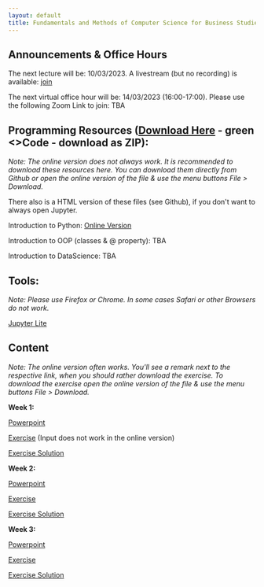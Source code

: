 ```yaml
---
layout: default
title: Fundamentals and Methods of Computer Science for Business Studies - Exercises, Group 2
---
```


## Announcements & Office Hours

The next lecture will be: 10/03/2023. A livestream (but no recording) is available: [join](https://unisg.zoom.us/j/65696526565?pwd=djdQd2JJZlZPcWxMUTBtYk83UUpzQT09)

The next virtual office hour will be: 14/03/2023 (16:00-17:00). Please use the following Zoom Link to join: TBA


## Programming Resources ([Download Here](https://github.com/DomBBB/dombbb.github.io/) - green <>Code - download as ZIP):

_Note: The online version does not always work. It is recommended to download these resources here. You can download them directly from Github or open the online version of the file & use the menu buttons File > Download._

There also is a HTML version of these files (see Github), if you don't want to always open Jupyter.

Introduction to Python: [Online Version](https://dombbb.github.io/cs-fs23/lab?path=repetition%2FGMI+2022+-+Introduction+to+Python.ipynb)

Introduction to OOP (classes & @ property): TBA

Introduction to DataScience: TBA
    

## Tools:

_Note: Please use Firefox or Chrome. In some cases Safari or other Browsers do not work._

[Jupyter Lite](https://dombbb.github.io/cs-fs23)


## Content

_Note: The online version often works. You'll see a remark next to the respective link, when you should rather download the exercise. To download the exercise open the online version of the file & use the menu buttons File > Download._

**Week 1:**

[Powerpoint](https://view.officeapps.live.com/op/view.aspx?src=https://dombbb.github.io/presentation/Presentation_W1.pptx)

[Exercise](https://dombbb.github.io/cs-fs23/lab?path=weekly%2FWeek1.ipynb) (Input does not work in the online version)

[Exercise Solution](https://dombbb.github.io/cs-fs23/lab?path=weekly%2FWeek1_Solution.ipynb)

**Week 2:**

[Powerpoint](https://view.officeapps.live.com/op/view.aspx?src=https://dombbb.github.io/presentation/Presentation_W2.pptx)

[Exercise](https://dombbb.github.io/cs-fs23/lab?path=weekly%2FWeek2.ipynb)

[Exercise Solution](https://dombbb.github.io/cs-fs23/lab?path=weekly%2FWeek2_Solution.ipynb)


**Week 3:**

[Powerpoint](https://view.officeapps.live.com/op/view.aspx?src=https://dombbb.github.io/presentation/Presentation_W3.pptx)

[Exercise](https://dombbb.github.io/cs-fs23/lab?path=weekly%2FWeek3.ipynb)

[Exercise Solution](https://dombbb.github.io/cs-fs23/lab?path=weekly%2FWeek3_Solution.ipynb)

